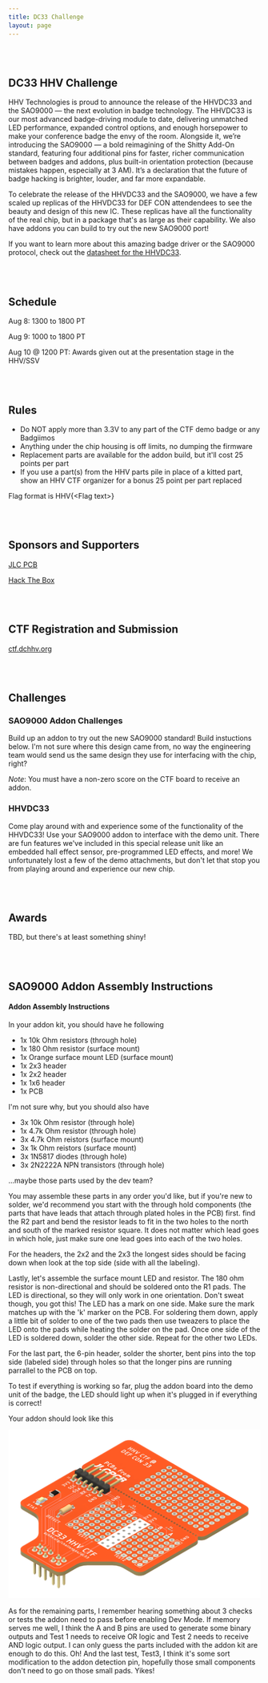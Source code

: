 ```yaml
---
title: DC33 Challenge
layout: page
---
```


<br/>
<br/>

## DC33 HHV Challenge
HHV Technologies is proud to announce the release of the HHVDC33 and the SAO9000 — the next evolution in badge technology. The HHVDC33 is our most advanced badge-driving module to date, delivering unmatched LED performance, expanded control options, and enough horsepower to make your conference badge the envy of the room. Alongside it, we’re introducing the SAO9000 — a bold reimagining of the Shitty Add-On standard, featuring four additional pins for faster, richer communication between badges and addons, plus built-in orientation protection (because mistakes happen, especially at 3 AM). It’s a declaration that the future of badge hacking is brighter, louder, and far more expandable.

To celebrate the release of the HHVDC33 and the SAO9000, we have a few scaled up replicas of the HHVDC33 for DEF CON attendendees to see the beauty and design of this new IC. These replicas have all the functionality of the real chip, but in a package that's as large as their capability. We also have addons you can build to try out the new SAO9000 port!

If you want to learn more about this amazing badge driver or the SAO9000 protocol, check out the [datasheet for the HHVDC33](/assets/challenges/dc33/HHVDC33.pdf).

<br/>
<br/>

## Schedule

Aug 8: 1300 to 1800 PT

Aug 9: 1000 to 1800 PT

Aug 10 @ 1200 PT: Awards given out at the presentation stage in the HHV/SSV

<br/>
<br/>

## Rules

* Do NOT apply more than 3.3V to any part of the CTF demo badge or any Badgiimos
* Anything under the chip housing is off limits, no dumping the firmware
* Replacement parts are available for the addon build, but it'll cost 25 points per part
* If you use a part(s) from the HHV parts pile in place of a kitted part, show an HHV CTF organizer for a bonus 25 point per part replaced

Flag format is HHV{\<Flag text\>}

<br/>
<br/>

## Sponsors and Supporters

<a href="https://jlcpcb.com/">JLC PCB</a>

<a href="https://www.hackthebox.com/">Hack The Box</a>

<br/>
<br/>

## CTF Registration and Submission
[ctf.dchhv.org](https://ctf.dchhv.org)

<br/>
<br/>

## Challenges
### SAO9000 Addon Challenges

Build up an addon to try out the new SAO9000 standard! Build instuctions below. I'm not sure where this design came from, no way the engineering team would send us the same design they use for interfacing with the chip, right?

_Note_: You must have a non-zero score on the CTF board to receive an addon.

### HHVDC33

Come play around with and experience some of the functionality of the HHVDC33! Use your SAO9000 addon to interface with the demo unit. There are fun features we've included in this special release unit like an embedded hall effect sensor, pre-programmed LED effects, and more! We unfortunately lost a few of the demo attachments, but don't let that stop you from playing around and experience our new chip.

<br/>
<br/>

## Awards

TBD, but there's at least something shiny!

<br/>
<br/>

## SAO9000 Addon Assembly Instructions
<h4 id="addon_assembly">Addon Assembly Instructions</h4>

In your addon kit, you should have he following

* 1x 10k Ohm resistors (through hole)
* 1x 180 Ohm resistor (surface mount)
* 1x Orange surface mount LED (surface mount)
* 1x 2x3 header
* 1x 2x2 header
* 1x 1x6 header
* 1x PCB

I'm not sure why, but you should also have
* 3x 10k Ohm resistor (through hole)
* 1x 4.7k Ohm resistor (through hole)
* 3x 4.7k Ohm reistors (surface mount)
* 3x 1k Ohm reistors (surface mount)
* 3x 1N5817 diodes (through hole)
* 3x 2N2222A NPN transistors (through hole)

...maybe those parts used by the dev team?

You may assemble these parts in any order you'd like, but if you're new to solder, we'd recommend you start with the through hold components (the parts that have leads that attach through plated holes in the PCB) first. find the R2 part and bend the resistor leads to fit in the two holes to the north and south of the marked resistor square. It does not matter which lead goes in which hole, just make sure one lead goes into each of the two holes.

For the headers, the 2x2 and the 2x3 the longest sides should be facing down when look at the top side (side with all the labeling).

Lastly, let's assemble the surface mount LED and resistor. The 180 ohm resistor is non-directional and should be soldered onto the R1 pads. The LED is directional, so they will only work in one orientation. Don't sweat though, you got this! The LED has a mark on one side. Make sure the mark matches up with the 'k' marker on the PCB. For soldering them down, apply a little bit of solder to one of the two pads then use tweazers to place the LED onto the pads while heating the solder on the pad. Once one side of the LED is soldered down, solder the other side. Repeat for the other two LEDs.

For the last part, the 6-pin header, solder the shorter, bent pins into the top side (labeled side) through holes so that the longer pins are running parrallel to the PCB on top.

To test if everything is working so far, plug the addon board into the demo unit of the badge, the LED should light up when it's plugged in if everything is correct!

Your addon should look like this

![add on complete](/assets/images/dc33/Addon_build.png)

As for the remaining parts, I remember hearing something about 3 checks or tests the addon need to pass before enabling Dev Mode. If memory serves me well, I think the A and B pins are used to generate some binary outputs and Test 1 needs to receive OR logic and Test 2 needs to receive AND logic output. I can only guess the parts included with the addon kit are enough to do this. Oh! And the last test, Test3, I think it's some sort modification to the addon detection pin, hopefully those small components don't need to go on those small pads. Yikes!
